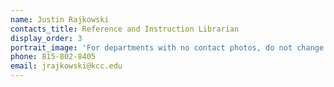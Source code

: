 ```yaml
---
name: Justin Rajkowski
contacts_title: Reference and Instruction Librarian
display_order: 3
portrait_image: 'For departments with no contact photos, do not change this field.'
phone: 815-802-8405
email: jrajkowski@kcc.edu
---
```


